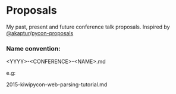 # Proposals

My past, present and future conference talk proposals. Inspired by [@akaptur](https://github.com/akaptur)/[pycon-proposals](https://github.com/akaptur/pycon-proposals) 

### Name convention:

\<YYYY\>-\<CONFERENCE\>-\<NAME\>.md

e.g:

2015-kiwipycon-web-parsing-tutorial.md